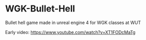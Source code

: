 # WGK-Bullet-Hell
Bullet hell game made in unreal engine 4 for WGK classes at WUT

Early video:
https://www.youtube.com/watch?v=XT1FODcMaTg
